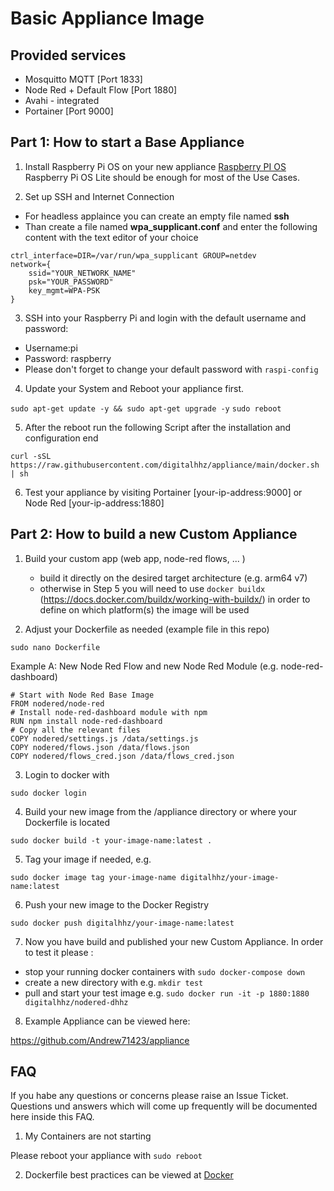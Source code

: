 # Basic Appliance Image

## Provided services

   * Mosquitto MQTT [Port 1833]
   * Node Red + Default Flow [Port 1880]
   * Avahi - integrated
   * Portainer [Port 9000]

## Part 1: How to start a Base Appliance

1. Install Raspberry Pi OS on your new appliance
[Raspberry PI OS](https://www.raspberrypi.org/software/operating-systems/)
Raspberry Pi OS Lite should be enough for most of the Use Cases.

2. Set up SSH and Internet Connection

  * For headless applaince you can create an empty file named **ssh**
  * Than create a file named **wpa_supplicant.conf** and enter the following content with the text editor of your choice

```country=DE # Your 2-digit country code
ctrl_interface=DIR=/var/run/wpa_supplicant GROUP=netdev
network={
    ssid="YOUR_NETWORK_NAME"
    psk="YOUR_PASSWORD"
    key_mgmt=WPA-PSK
}
```

3.  SSH into your Raspberry Pi and login with the default username and password:
* Username:pi
* Password: raspberry
* Please don't forget to change your default password with `raspi-config`

4. Update your System and Reboot your appliance first.

`sudo apt-get update -y && sudo apt-get upgrade -y`
`sudo reboot`


5. After the reboot run the following Script after the installation and configuration end

`curl -sSL https://raw.githubusercontent.com/digitalhhz/appliance/main/docker.sh | sh`

6. Test your appliance by visiting Portainer [your-ip-address:9000] or Node Red [your-ip-address:1880]


## Part 2: How to build a new Custom Appliance


1. Build your custom app (web app, node-red flows, ... ) 

   * build it directly on the desired target architecture (e.g. arm64 v7)
   * otherwise in Step 5 you will need to use `docker buildx` (https://docs.docker.com/buildx/working-with-buildx/) in order to define on which platform(s) the image will be used

2. Adjust your Dockerfile as needed (example file in this repo)

`sudo nano Dockerfile`

Example A: New Node Red Flow and new Node Red Module (e.g. node-red-dashboard)

```FROM nodered/node-red
# Start with Node Red Base Image
FROM nodered/node-red
# Install node-red-dashboard module with npm
RUN npm install node-red-dashboard
# Copy all the relevant files
COPY nodered/settings.js /data/settings.js
COPY nodered/flows.json /data/flows.json
COPY nodered/flows_cred.json /data/flows_cred.json
```

3. Login to docker with

`sudo docker login`

4. Build your new image from the /appliance directory or where your Dockerfile is located

`sudo docker build -t your-image-name:latest .`

5. Tag your image if needed, e.g.

`sudo docker image tag your-image-name digitalhhz/your-image-name:latest`

6. Push your new image to the Docker Registry

`sudo docker push digitalhhz/your-image-name:latest`

7. Now you have build and published your new Custom Appliance. In order to test it please :

* stop your running docker containers with `sudo docker-compose down`
* create a new directory with e.g. `mkdir test`
* pull and start your test image e.g. `sudo docker run -it -p 1880:1880 digitalhhz/nodered-dhhz`

8. Example Appliance can be viewed here:

https://github.com/Andrew71423/appliance


## FAQ

If you habe any questions or concerns please raise an Issue Ticket. Questions und answers which will come up frequently will be documented here inside this FAQ.

1. My Containers are not starting

Please reboot your appliance with 
`sudo reboot`

2. Dockerfile best practices can be viewed at [Docker](https://docs.docker.com/develop/develop-images/dockerfile_best-practices/)
